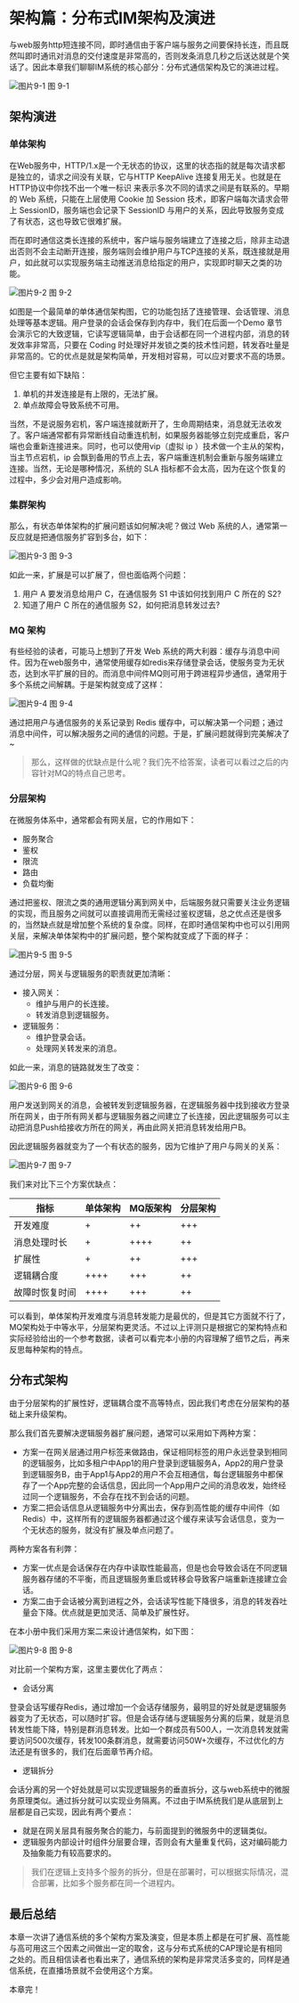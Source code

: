 # 架构篇：分布式IM架构及演进

与web服务http短连接不同，即时通信由于客户端与服务之间要保持长连，而且既然叫即时通讯对消息的交付速度是非常高的，否则发条消息几秒之后送达就是个笑话了。因此本章我们聊聊IM系统的核心部分：分布式通信架构及它的演进过程。

<div class="image-container">
    <img src="./docs/im/images/46.png" alt="图片9-1" title="图片9-1" >
    <span class="image-title">图 9-1 </span>
</div>

## 架构演进

### 单体架构

在Web服务中，HTTP/1.x是一个无状态的协议，这里的状态指的就是每次请求都是独立的，请求之间没有关联，它与HTTP KeepAlive 连接复用无关。也就是在HTTP协议中你找不出一个唯一标识 来表示多次不同的请求之间是有联系的。早期的 Web 系统，只能在上层使用 Cookie 加 Session 技术，即客户端每次请求会带上 SessionID，服务端也会记录下 SessionID 与用户的关系，因此导致服务变成了有状态，这也导致它很难扩展。

而在即时通信这类长连接的系统中，客户端与服务端建立了连接之后，除非主动退出否则不会主动断开连接，服务端则会维护用户与TCP连接的关系，既连接就是用户，如此就可以实现服务端主动推送消息给指定的用户，实现即时聊天之类的功能。

<div class="image-container">
    <img src="./docs/im/images/47.png" alt="图片9-2" title="图片9-2" >
    <span class="image-title">图 9-2 </span>
</div>

如图是一个最简单的单体通信架构图，它的功能包括了连接管理、会话管理、消息处理等基本逻辑。用户登录的会话会保存到内存中，我们在后面一个Demo 章节会演示它的大致逻辑，它读写逻辑简单，由于会话都在同一个进程内部，消息的转发效率非常高，只要在 Coding 时处理好并发锁之类的技术性问题，转发吞吐量是非常高的。它的优点是就是架构简单，开发相对容易，可以应对要求不高的场景。

但它主要有如下缺陷：

1. 单机的并发连接是有上限的，无法扩展。
2. 单点故障会导致系统不可用。

当然，不是说服务宕机，客户端连接就断开了，生命周期结束，消息就无法收发了。客户端通常都有异常断线自动重连机制，如果服务器能够立刻完成重启，客户端也会重新连接进来。同时，也可以使用vip（虚拟 ip ）技术做一个主从的架构，当主节点宕机，ip 会飘到备用的节点上去，客户端重连机制会重新与服务端建立连接。当然，无论是哪种情况，系统的 SLA 指标都不会太高，因为在这个恢复的过程中，多少会对用户造成影响。

### 集群架构

那么，有状态单体架构的扩展问题该如何解决呢？做过 Web 系统的人，通常第一反应就是把通信服务扩容到多台，如下：

<div class="image-container">
    <img src="./docs/im/images/48.png" alt="图片9-3" title="图片9-3" >
    <span class="image-title">图 9-3 </span>
</div>

如此一来，扩展是可以扩展了，但也面临两个问题：

1. 用户 A 要发消息给用户 C，在通信服务 S1 中该如何找到用户 C 所在的 S2?
2. 知道了用户 C 所在的通信服务 S2，如何把消息转发过去?

### MQ 架构

有些经验的读者，可能马上想到了开发 Web 系统的两大利器：缓存与消息中间件。因为在web服务中，通常使用缓存如redis来存储登录会话，使服务变为无状态，达到水平扩展的目的。而消息中间件MQ则可用于跨进程异步通信，通常用于多个系统之间解耦。于是架构就变成了这样：

<div class="image-container">
    <img src="./docs/im/images/49.png" alt="图片9-4" title="图片9-4" >
    <span class="image-title">图 9-4 </span>
</div>

通过把用户与通信服务的关系记录到 Redis 缓存中，可以解决第一个问题；通过消息中间件，可以解决服务之间的通信的问题。于是，扩展问题就得到完美解决了~

> 那么，这样做的优缺点是什么呢？我们先不给答案，读者可以看过之后的内容针对MQ的特点自己思考。

### 分层架构

在微服务体系中，通常都会有网关层，它的作用如下：

* 服务聚合
* 鉴权
* 限流
* 路由
* 负载均衡

通过把鉴权、限流之类的通用逻辑分离到网关中，后端服务就只需要关注业务逻辑的实现，而且服务之间就可以直接调用而无需经过鉴权逻辑，总之优点还是很多的，当然缺点就是增加整个系统的复杂度。同样，在即时通信架构中也可以引用网关层，来解决单体架构中的扩展问题，整个架构就变成了下面的样子：

<div class="image-container">
    <img src="./docs/im/images/50.png" alt="图片9-5" title="图片9-5" >
    <span class="image-title">图 9-5 </span>
</div>

通过分层，网关与逻辑服务的职责就更加清晰：

* 接入网关：
    * 维护与用户的长连接。
    * 转发消息到逻辑服务。
* 逻辑服务：
    * 维护登录会话。
    * 处理网关转发来的消息。

如此一来，消息的链路就发生了改变：

<div class="image-container">
    <img src="./docs/im/images/51.png" alt="图片9-6" title="图片9-6" >
    <span class="image-title">图 9-6 </span>
</div>

用户发送到网关的消息，会被转发到逻辑服务器，在逻辑服务器中找到接收方登录所在网关，由于所有网关都与逻辑服务器之间建立了长连接，因此逻辑服务可以主动把消息Push给接收方所在的网关，再由此网关把消息转发给用户B。

因此逻辑服务器就变为了一个有状态的服务，因为它维护了用户与网关的关系：

<div class="image-container">
    <img src="./docs/im/images/52.png" alt="图片9-7" title="图片9-7" >
    <span class="image-title">图 9-7 </span>
</div>

我们来对比下三个方案优缺点：

| 指标           | 单体架构 | MQ版架构 | 分层架构 |
| -------------- | -------- | -------- | -------- |
| 开发难度       | +        | ++       | +++      |
| 消息处理时长   | +        | ++++     | ++       |
| 扩展性         | +        | ++       | +++      |
| 逻辑耦合度     | ++++     | +++      | ++       |
| 故障时恢复时间 | ++++     | +++      | ++       |

可以看到，单体架构开发难度与消息转发能力是最优的，但是其它方面就不行了，MQ架构处于中等水平，分层架构更灵活。不过以上评测只是根据它的架构特点和实际经验给出的一个参考数据，读者可以看完本小册的内容理解了细节之后，再来反思每种架构的特点。

## 分布式架构

由于分层架构的扩展性好，逻辑耦合度不高等特点，因此我们考虑在分层架构的基础上来升级架构。

那么我们首先要解决逻辑服务器扩展问题，通常可以采用如下两种方案：

* 方案一在网关层通过用户标签来做路由，保证相同标签的用户永远登录到相同的逻辑服务，比如多租户中App1的用户登录到逻辑服务A，App2的用户登录到逻辑服务B，由于App1与App2的用户不会互相通信，每台逻辑服务中都保存了一个App完整的会话信息，因此同一个App用户之间的消息收发，始终经过同一个逻辑服务，不会存在找不到会话的问题。
* 方案二把会话信息从逻辑服务中分离出去，保存到高性能的缓存中间件（如Redis）中，这样所有的逻辑服务器都通过这个缓存来读写会话信息，变为一个无状态的服务，就没有扩展及单点问题了。

两种方案各有利弊：

* 方案一优点是会话保存在内存中读取性能最高，但是也会导致会话在不同逻辑服务器存储的不平衡，而且逻辑服务重启或转移会导致客户端重新连接建立会话。
* 方案二由于会话被分离到进程之外，会话读写性能下降很多，消息的转发吞吐量会下降。优点就是更加灵活、简单及扩展性好。

在本小册中我们采用方案二来设计通信架构，如下图：

<div class="image-container">
    <img src="./docs/im/images/53.png" alt="图片9-8" title="图片9-8" >
    <span class="image-title">图 9-8 </span>
</div>

对比前一个架构方案，这里主要优化了两点：

* 会话分离

登录会话写缓存Redis，通过增加一个会话存储服务，最明显的好处就是逻辑服务器变为了无状态，可以随时扩容。但是会话存储与逻辑服务分离的后果，就是消息转发性能下降，特别是群消息转发。比如一个群成员有500人，一次消息转发就需要访问500次缓存，转发100条群消息，就需要访问50W+次缓存，不过优化的方法还是有很多的，我们在后面章节再介绍。

* 逻辑拆分

会话分离的另一个好处就是可以实现逻辑服务的垂直拆分，这与web系统中的微服务原理类似。通过拆分就可以实现业务隔离。不过由于IM系统我们是从底层到上层都是自己实现，因此有两个要点：

* 就是在网关层具有服务聚合的能力，与前面提到的微服务中的逻辑类似。
* 逻辑服务内部设计时组件分层要合理，否则会有大量重复代码，这对编码能力及抽象能力有较高要求的。

> 我们在逻辑上支持多个服务的拆分，但是在部署时，可以根据实际情况，混合部署，比如多个服务都在同一个进程内。

## 最后总结

本章一次讲了通信系统的多个架构方案及演变，但是本质上都是在可扩展、高性能与高可用这三个因素之间做出一定的取舍，这与分布式系统的CAP理论是有相同之处的。而且相信读者也看出来了，通信系统的架构是非常灵活多变的，同样是通信系统，在直播场景就不会使用这个方案。

本章完！
